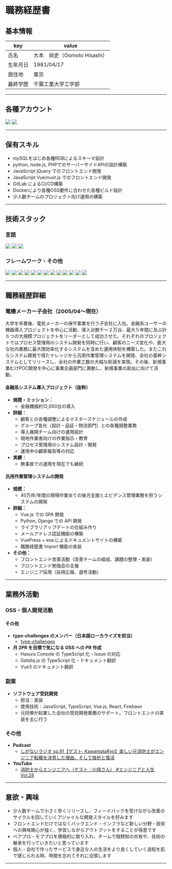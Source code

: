 # 職務経歴書

## 基本情報

|key|value|
|---|---|
|氏名|大本　尚史（Oomoto Hisashi）|
|生年月日|1981/04/17|
|居住地|東京|
|最終学歴|千葉工業大学工学部|

---

## 各種アカウント
<p>
<a href="https://github.com/hisashioomoto" target="_blank"><img src="https://img.shields.io/badge/-hisashioomoto-181717.svg?logo=github&style=flat-square"></a>
<a href="https://www.linkedin.com/in/hisashi-oomoto-030537226" target="_blank"><img src="https://img.shields.io/badge/-Linkedin-0077B5.svg?logo=linkedin&style=flat-square"></a>

</p>

---

## 保有スキル

- mySQLをはじめ各種RDBによるスキーマ設計
- python, node.js, PHPでのサーバーサイドAPIの設計構築
- JavaScript jQuery でのフロントエンド開発
- JavaScript Vue/nuxt.js でのフロントエンド開発
- GitLab によるCI/CD構築
- Dockerにより各種OSS要件に合わせた各種ビルド設計
- 少人数チームのプロジェクト向け運用の構築

---

## 技術スタック

### 言語
<p>
<img src="https://img.shields.io/badge/-Javascript-F7DF1E.svg?logo=javascript&style=flat-square">
<img src="https://img.shields.io/badge/-Php-777BB4.svg?logo=php&style=flat-square">
<img src="https://img.shields.io/badge/-Python-3776AB.svg?logo=python&style=flat-square">
</p>

### フレームワーク・その他
<p>
<img src="https://img.shields.io/badge/-Docker-1488C6.svg?logo=docker&style=flat-square">
<img src="https://img.shields.io/badge/-Amazon%20aws-232F3E.svg?logo=amazon-aws&style=flat-square">
<img src="https://img.shields.io/badge/-Gitlab-E24329.svg?logo=gitlab&style=flat-square">
<img src="https://img.shields.io/badge/-Linux-FCC624.svg?logo=linux&style=flat-square">
<img src="https://img.shields.io/badge/-Ubuntu-E95420.svg?logo=ubuntu&style=flat-square">
<img src="https://img.shields.io/badge/-Mysql-4479A1.svg?logo=mysql&style=flat-square">
<img src="https://img.shields.io/badge/-Mongodb-47A248.svg?logo=mongodb&style=flat-square">
<img src="https://img.shields.io/badge/-Jquery-0769AD.svg?logo=jquery&style=flat-square">
<img src="https://img.shields.io/badge/-Node.js-339933.svg?logo=node.js&style=flat-square">
<img src="https://img.shields.io/badge/-Vue.js-4FC08D.svg?logo=vue.js&style=flat-square">
<img src="https://img.shields.io/badge/-Nuxt.js-00C58E.svg?logo=nuxt.js&style=flat-square">
<img src="https://img.shields.io/badge/-Bootstrap-563D7C.svg?logo=bootstrap&style=flat-square">
<img src="https://img.shields.io/badge/-Blender-F5792A.svg?logo=blender&style=flat-square">
</p>

---

## 職務経歴詳細

### 電機メーカー子会社（2005/04〜現在）

大学を卒業後、電気メーカーの保守事業を行う子会社に入社。金融系ユーザーの機器導入プロジェクトを中心に活動、導入台数千～２万台、最大５年間に及ぶ計６つの大規模プロジェクトをリーダーとして成功させた。それぞれのプロジェクトではプロセス管理用のシステム開発を同時に行い、顧客のニーズ変化や、膨大な社内業務に最大限効率化するシステムを含めた運用体制を構築した。またこれらシステム開発で得たナレッジから汎用作業管理システムを開発、全社の基幹システムとしてリリースし、全社の作業工数の大幅な削減を実現。その後、新規事業むけPOC開発を中心に事業企画部門に異動し、新規事業の創出に向けて活動。

#### 金融系システム導入プロジェクト（抜粋）

- **規模・ミッション：**
    - 金融機器約12,000台の導入
- **詳細：**
    - 顧客との各種調整によるマスタースケジュールの作成
    - グループ各社（設計・品証・物流部門）との各種調整業務
    - 導入展開チーム向けの運用設計
    - 現地作業者向けの作業指示・教育
    - プロセス管理用のシステム設計・開発
    - 運用中の顧客報告等の対応
- **実績：**
    - 無事故での運用を現在でも継続

#### 汎用作業管理システムの開発

- **規模：**
    - 40万件/年間の現場作業全ての後方支援とエビデンス管理業務を担うシステムの開発
- **詳細：**
    - Vue.js での SPA 開発
    - Python, Django での API 開発
    - ライブラリアップデートの仕組み作り
    - メールアドレス認証機能の構築
    - VuePress + esa によるドキュメントサイトの構築
    - 職務経歴書 Import 機能の実装
- **その他：**
    - フロントエンド改善活動（改善チームの組成、課題の整理・実装）
    - フロントエンド勉強会の主催
    - エンジニア採用（採用広報、選考活動）
---

## 業務外活動

### OSS・個人開発活動

#### その他
- **type-challenges のメンバー（日本語ローカライズを担当）**
    - [type-challenges](https://github.com/type-challenges/type-challenges)
- **月 2PR を目標で気になる OSS への PR 作成**
    - Hasura Console の TypeScript 化・Issue の対応
    - Gatsby.js の TypeScript 化・ドキュメント翻訳
    - Vue3 のドキュメント翻訳

### 副業

- **ソフトウェア受託開発**
    - 担当：実装
    - 使用技術：JavaScript, TypeScript, Vue.js, React, Firebase
    - 元同僚が起業した会社の受託開発業務のサポート。フロントエンドの実装を主に行う

### その他

- **Podcast**
  - [しがないラジオ sp.91【ゲスト: KawamataRyo】楽しい元消防士がエンジニア転職を決意した理由、そして挫折と復活](https://shiganai.org/ep/sp91-KawamataRyo)
- **YouTube**
  - [消防士からエンジニアへ（ゲスト：川俣さん） #エンジニアと人生 Vol.28](https://www.youtube.com/watch?v=bP8hTmGixuI&t=1587s)

---

## 意欲・興味
- 少人数チームで小さく早くリリースし、フィードバックを受けながら改善のサイクルを回していくアジャイルな開発スタイルを好みます
- フロントエンドだけではなくバックエンド・インフラなど新しい分野・技術への興味関心が強く、学習しながらアウトプットをすることが得意です
- ペアプロ・モブプロを積極的に取り入れ、チームで暗黙知の共有や、技術の継承を行っていきたいと思っています
- 個人・会社で作ったサービスで身近な人の生活をより良くしていく過程を肌で感じられる時、時間を忘れてそれに没頭します
---
<!-- 
## 希望条件
- 地方在住なのでフルリモートワークでの勤務を希望します（月数回の出社等は可）
- ユーザーファーストなプロダクトを作っていく過程が好きです。言われたとおりにただ作るのではなく、機能要件に対しても一緒に考えていけるチームだと良いです
- 新しい挑戦（技術的なもの・制度的なもの）に積極的に取り組める環境が好きです -->